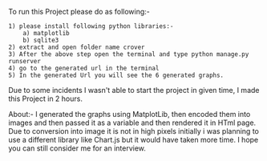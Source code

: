 To run this Project please do as following:-

    1) please install following python libraries:-
        a) matplotlib
        b) sqlite3
    2) extract and open folder name crover
    3) After the above step open the terminal and type python manage.py runserver
    4) go to the generated url in the terminal
    5) In the generated Url you will see the 6 generated graphs.

Due to some incidents I wasn't able to start the project in given time, I made this Project in 2 hours.

About:-
   I generated the graphs using MatplotLib, then encoded them into images and then passed it as a variable and then rendered it in HTml page.
Due to conversion into image it is not in high pixels initially i was planning to use a different library like Chart.js but it would have  taken more time. I hope you can still consider me for an interview.

